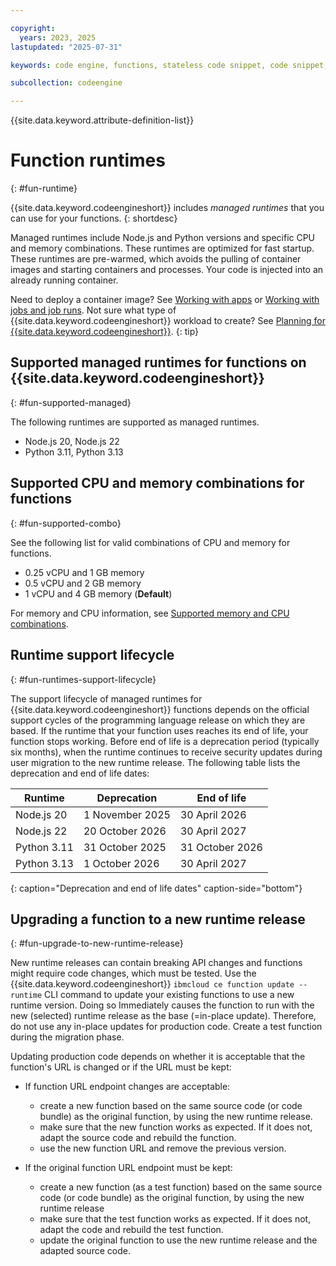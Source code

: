 ```yaml
---

copyright:
  years: 2023, 2025
lastupdated: "2025-07-31"

keywords: code engine, functions, stateless code snippet, code snippet, stateless

subcollection: codeengine

---
```


{{site.data.keyword.attribute-definition-list}}

# Function runtimes
{: #fun-runtime}

{{site.data.keyword.codeengineshort}} includes *managed runtimes* that you can use for your functions.
{: shortdesc}

Managed runtimes include Node.js and Python versions and specific CPU and memory combinations. These runtimes are optimized for fast startup. These runtimes are pre-warmed, which avoids the pulling of container images and starting containers and processes. Your code is injected into an already running container.

Need to deploy a container image? See [Working with apps](/docs/codeengine?topic=codeengine-application-workloads) or [Working with jobs and job runs](/docs/codeengine?topic=codeengine-job-plan). Not sure what type of {{site.data.keyword.codeengineshort}} workload to create? See [Planning for {{site.data.keyword.codeengineshort}}](/docs/codeengine?topic=codeengine-plan-codeengine).
{: tip}



## Supported managed runtimes for functions on {{site.data.keyword.codeengineshort}}
{: #fun-supported-managed}

The following runtimes are supported as managed runtimes.

- Node.js 20, Node.js 22
- Python 3.11, Python 3.13

## Supported CPU and memory combinations for functions
{: #fun-supported-combo}

See the following list for valid combinations of CPU and memory for functions.

- 0.25 vCPU and 1 GB memory
- 0.5 vCPU and 2 GB memory
- 1 vCPU and 4 GB memory (**Default**)

For memory and CPU information, see [Supported memory and CPU combinations](/docs/codeengine?topic=codeengine-mem-cpu-combo).

## Runtime support lifecycle
{: #fun-runtimes-support-lifecycle}

The support lifecycle of managed runtimes for {{site.data.keyword.codeengineshort}} functions depends on the official support cycles of the programming language release on which they are based. If the runtime that your function uses reaches its end of life, your function stops working. Before end of life is a deprecation period (typically six months), when the runtime continues to receive security updates during user migration to the new runtime release. The following table lists the deprecation and end of life dates:

| Runtime | Deprecation | End of life |
| -------------- | -------------- | -------------- |
| Node.js 20  | 1 November 2025 | 30 April 2026 |
| Node.js 22 | 20 October 2026 | 30 April 2027 |
| Python 3.11 | 31 October 2025 | 31 October 2026 |
| Python 3.13 | 1 October 2026 | 30 April 2027 |
{: caption="Deprecation and end of life dates" caption-side="bottom"}

## Upgrading a function to a new runtime release
{: #fun-upgrade-to-new-runtime-release}

New runtime releases can contain breaking API changes and functions might require code changes, which must be tested. Use the {{site.data.keyword.codeengineshort}} `ibmcloud ce function update --runtime` CLI command to update your existing functions to use a new runtime version. Doing so Immediately causes the function to run with the new (selected) runtime release as the base (=in-place update). Therefore, do not use any in-place updates for production code. Create a test function during the migration phase.

Updating production code depends on whether it is acceptable that the function's URL is changed or if the URL must be kept:

* If function URL endpoint changes are acceptable:
    - create a new function based on the same source code (or code bundle) as the original function, by using the new runtime release.
    - make sure that the new function works as expected. If it does not, adapt the source code and rebuild the function.
    - use the new function URL and remove the previous version.

*  If the original function URL endpoint must be kept:
    - create a new function (as a test function) based on the same source code (or code bundle) as the original function, by using the new runtime release
    - make sure that the test function works as expected. If it does not, adapt the code and rebuild the test function.
    - update the original function to use the new runtime release and the adapted source code.
